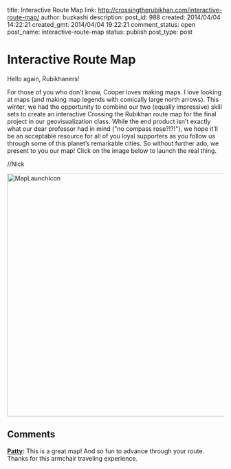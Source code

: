 title: Interactive Route Map
link: http://crossingtherubikhan.com/interactive-route-map/
author: buzkashi
description: 
post_id: 988
created: 2014/04/04 14:22:21
created_gmt: 2014/04/04 19:22:21
comment_status: open
post_name: interactive-route-map
status: publish
post_type: post

# Interactive Route Map

<p>Hello again, Rubikhaners!</p>
<p>For those of you who don’t know, Cooper loves making maps. I love looking at maps (and making map legends with comically large north arrows). This winter, we had the opportunity to combine our two (equally impressive) skill sets to create an interactive Crossing the Rubikhan route map for the final project in our geovisualization class. While the end product isn't exactly what our dear professor had in mind ("no compass rose?!?!"), we hope it’ll be an acceptable resource for all of you loyal supporters as you follow us through some of this planet’s remarkable cities. So without further ado, we present to you our map! Click on the image below to launch the real thing.</p>
<p>//Nick</p>
<p><a href="http://www.crossingtherubikhan.com/map.html" target="_blank"><img src="http://crossingtherubikhan.com/wp-content/uploads/2014/04/MapLaunchIcon.png" alt="MapLaunchIcon" width="1000" height="564" class="aligncenter size-full wp-image-990" /></a></p>

## Comments

**[Patty](#67 "2014-04-06 22:03:00"):** This is a great map! And so fun to advance through your route. Thanks for this armchair traveling experience.

